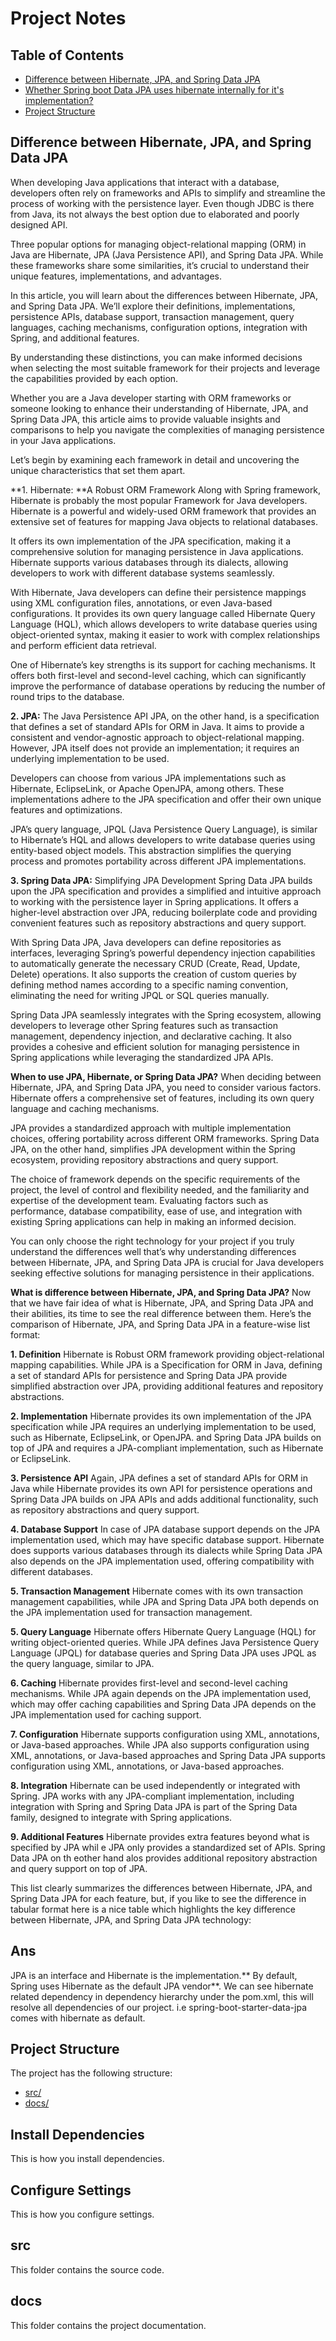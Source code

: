 # Project Notes

## Table of Contents
- [Difference between Hibernate, JPA, and Spring Data JPA](#Difference-between-Hibernate,JPA,and-Spring-Data-JPA)
- [Whether Spring boot Data JPA uses hibernate internally for it's implementation?](#Ans)
- [Project Structure](#project-structure)

## Difference between Hibernate, JPA, and Spring Data JPA
When developing Java applications that interact with a database, developers often rely on frameworks and APIs to simplify and streamline the process of working with the persistence layer. Even though JDBC is there from Java, its not always the best option due to elaborated and poorly designed API.

Three popular options for managing object-relational mapping (ORM) in Java are Hibernate, JPA (Java Persistence API), and Spring Data JPA. While these frameworks share some similarities, it’s crucial to understand their unique features, implementations, and advantages.

In this article, you will learn about the differences between Hibernate, JPA, and Spring Data JPA. We’ll explore their definitions, implementations, persistence APIs, database support, transaction management, query languages, caching mechanisms, configuration options, integration with Spring, and additional features.

By understanding these distinctions, you can make informed decisions when selecting the most suitable framework for their projects and leverage the capabilities provided by each option.

Whether you are a Java developer starting with ORM frameworks or someone looking to enhance their understanding of Hibernate, JPA, and Spring Data JPA, this article aims to provide valuable insights and comparisons to help you navigate the complexities of managing persistence in your Java applications.

Let’s begin by examining each framework in detail and uncovering the unique characteristics that set them apart.

**1. Hibernate: **A Robust ORM Framework
Along with Spring framework, Hibernate is probably the most popular Framework for Java developers. Hibernate is a powerful and widely-used ORM framework that provides an extensive set of features for mapping Java objects to relational databases.

It offers its own implementation of the JPA specification, making it a comprehensive solution for managing persistence in Java applications. Hibernate supports various databases through its dialects, allowing developers to work with different database systems seamlessly.

With Hibernate, Java developers can define their persistence mappings using XML configuration files, annotations, or even Java-based configurations. It provides its own query language called Hibernate Query Language (HQL), which allows developers to write database queries using object-oriented syntax, making it easier to work with complex relationships and perform efficient data retrieval.

One of Hibernate’s key strengths is its support for caching mechanisms. It offers both first-level and second-level caching, which can significantly improve the performance of database operations by reducing the number of round trips to the database.


**2. JPA:** The Java Persistence API
JPA, on the other hand, is a specification that defines a set of standard APIs for ORM in Java. It aims to provide a consistent and vendor-agnostic approach to object-relational mapping. However, JPA itself does not provide an implementation; it requires an underlying implementation to be used.

Developers can choose from various JPA implementations such as Hibernate, EclipseLink, or Apache OpenJPA, among others. These implementations adhere to the JPA specification and offer their own unique features and optimizations.

JPA’s query language, JPQL (Java Persistence Query Language), is similar to Hibernate’s HQL and allows developers to write database queries using entity-based object models. This abstraction simplifies the querying process and promotes portability across different JPA implementations.


**3. Spring Data JPA:** Simplifying JPA Development
Spring Data JPA builds upon the JPA specification and provides a simplified and intuitive approach to working with the persistence layer in Spring applications. It offers a higher-level abstraction over JPA, reducing boilerplate code and providing convenient features such as repository abstractions and query support.

With Spring Data JPA, Java developers can define repositories as interfaces, leveraging Spring’s powerful dependency injection capabilities to automatically generate the necessary CRUD (Create, Read, Update, Delete) operations. It also supports the creation of custom queries by defining method names according to a specific naming convention, eliminating the need for writing JPQL or SQL queries manually.

Spring Data JPA seamlessly integrates with the Spring ecosystem, allowing developers to leverage other Spring features such as transaction management, dependency injection, and declarative caching. It also provides a cohesive and efficient solution for managing persistence in Spring applications while leveraging the standardized JPA APIs.



**When to use JPA, Hibernate, or Spring Data JPA?**
When deciding between Hibernate, JPA, and Spring Data JPA, you need to consider various factors. Hibernate offers a comprehensive set of features, including its own query language and caching mechanisms.

JPA provides a standardized approach with multiple implementation choices, offering portability across different ORM frameworks. Spring Data JPA, on the other hand, simplifies JPA development within the Spring ecosystem, providing repository abstractions and query support.

The choice of framework depends on the specific requirements of the project, the level of control and flexibility needed, and the familiarity and expertise of the development team. Evaluating factors such as performance, database compatibility, ease of use, and integration with existing Spring applications can help in making an informed decision.

You can only choose the right technology for your project if you truly understand the differences well that’s why understanding differences between Hibernate, JPA, and Spring Data JPA is crucial for Java developers seeking effective solutions for managing persistence in their applications.


**What is difference between Hibernate, JPA, and Spring Data JPA?**
Now that we have fair idea of what is Hibernate, JPA, and Spring Data JPA and their abilities, its time to see the real difference between them. Here’s the comparison of Hibernate, JPA, and Spring Data JPA in a feature-wise list format:

**1. Definition**
Hibernate is Robust ORM framework providing object-relational mapping capabilities. While JPA is a Specification for ORM in Java, defining a set of standard APIs for persistence and Spring Data JPA provide simplified abstraction over JPA, providing additional features and repository abstractions.

**2. Implementation**
Hibernate provides its own implementation of the JPA specification while JPA requires an underlying implementation to be used, such as Hibernate, EclipseLink, or OpenJPA. and Spring Data JPA builds on top of JPA and requires a JPA-compliant implementation, such as Hibernate or EclipseLink.

**3. Persistence API**
Again, JPA defines a set of standard APIs for ORM in Java while Hibernate provides its own API for persistence operations and Spring Data JPA builds on JPA APIs and adds additional functionality, such as repository abstractions and query support.

**4. Database Support**
In case of JPA database support depends on the JPA implementation used, which may have specific database support. Hibernate does supports various databases through its dialects while Spring Data JPA also depends on the JPA implementation used, offering compatibility with different databases.

**5. Transaction Management**
Hibernate comes with its own transaction management capabilities, while JPA and Spring Data JPA both depends on the JPA implementation used for transaction management.

**5. Query Language**
Hibernate offers Hibernate Query Language (HQL) for writing object-oriented queries. While JPA defines Java Persistence Query Language (JPQL) for database queries and Spring Data JPA uses JPQL as the query language, similar to JPA.

**6. Caching**
Hibernate provides first-level and second-level caching mechanisms. While JPA again depends on the JPA implementation used, which may offer caching capabilities and Spring Data JPA depends on the JPA implementation used for caching support.

**7. Configuration**
Hibernate supports configuration using XML, annotations, or Java-based approaches. While JPA also supports configuration using XML, annotations, or Java-based approaches and Spring Data JPA supports configuration using XML, annotations, or Java-based approaches.

**8. Integration**
Hibernate can be used independently or integrated with Spring. JPA works with any JPA-compliant implementation, including integration with Spring and Spring Data JPA is part of the Spring Data family, designed to integrate with Spring applications.

**9. Additional Features**
Hibernate provides extra features beyond what is specified by JPA whil e JPA only provides a standardized set of APIs. Spring Data JPA on th eother hand alos provides additional repository abstraction and query support on top of JPA.

This list clearly summarizes the differences between Hibernate, JPA, and Spring Data JPA for each feature, but, if you like to see the difference in tabular format here is a nice table which highlights the key difference between Hibernate, JPA, and Spring Data JPA technology:



## Ans
JPA is an interface and Hibernate is the implementation.** By default, Spring uses Hibernate as the default JPA vendor**. We can see hibernate related dependency in dependency hierarchy under the pom.xml, this will resolve all dependencies of our project. i.e spring-boot-starter-data-jpa comes with hibernate as default.

## Project Structure
The project has the following structure:
- [src/](#src)
- [docs/](#docs)

## Install Dependencies
This is how you install dependencies.

## Configure Settings
This is how you configure settings.

## src
This folder contains the source code.

## docs
This folder contains the project documentation.
